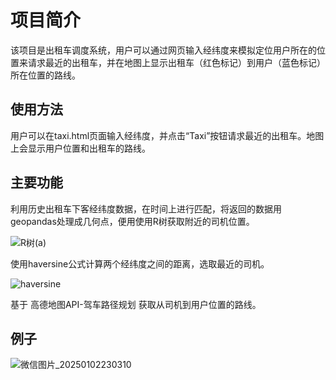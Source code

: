 # 项目简介
该项目是出租车调度系统，用户可以通过网页输入经纬度来模拟定位用户所在的位置来请求最近的出租车，并在地图上显示出租车（红色标记）到用户（蓝色标记）所在位置的路线。

## 使用方法
用户可以在taxi.html页面输入经纬度，并点击“Taxi”按钮请求最近的出租车。地图上会显示用户位置和出租车的路线。

## 主要功能
利用历史出租车下客经纬度数据，在时间上进行匹配，将返回的数据用geopandas处理成几何点，便用使用R树获取附近的司机位置。

![R树(a)](https://github.com/user-attachments/assets/2239bca7-b8cf-4d89-89de-4f6787fdffa1)


使用haversine公式计算两个经纬度之间的距离，选取最近的司机。

![haversine](https://github.com/user-attachments/assets/ed8a408f-08de-4e5e-8d05-c707eb489ad7)

基于 高德地图API-驾车路径规划 获取从司机到用户位置的路线。

## 例子
![微信图片_20250102230310](https://github.com/user-attachments/assets/cf02a4f7-049b-41b5-bd62-a23596fde42d)
